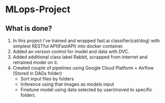 # MLops-Project

## What is done?
1. In this project i've trained and wrapped fast.ai classifier(cat/dog) with simplest RESTful API(FastAPI) into docker container.
2. Added an version control for model and data with DVC.
3. Added additional class label Rabbit, scrapped from internet and retrained model on it.
4. Created couple of pipelines using Google Cloud Platform + Airflow (Stored in DAGs folder)
   - Sort input files by folders
   - Inference using that images as models input
   - Finetune model using data selected by user(moved to specific folder).
